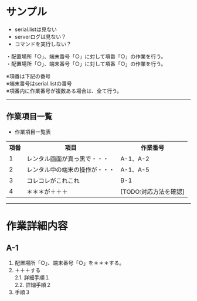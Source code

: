 # サンプル

* serial.listは見ない  
* serverログは見ない？  
* コマンドを実行しない？  

・配置場所「○」、端末番号「○」に対して項番「○」の作業を行う。  
・配置場所「○」、端末番号「○」に対して項番「○」の作業を行う。  

※項番は下記の番号  
※端末番号はserial.listの番号  
※項番内に作業番号が複数ある場合は、全て行う。  

---
## 作業項目一覧

* 作業項目一覧表  
<table>
<tr><th>項番</th><th>項目</th><th>作業番号</th></tr>
<tr><td>1</td><td>レンタル画面が真っ黒で・・・</td><td>A-1、A-2</td></tr>
<tr><td>2</td><td>レンタル中の端末の操作が・・・</td><td>A-1、A-5</td></tr>
<tr><td>3</td><td>コレコレがこれこれ</td><td>B-1</td></tr>
<tr><td>4</td><td>＊＊＊が＋＋＋</td><td>[TODO:対応方法を確認]</td></tr>
</table>

---
# 作業詳細内容

## A-1

1. 配置場所「○」、端末番号「○」を＊＊＊する。  
2. ＋＋＋する  
2.1. 詳細手順１  
2.2. 詳細手順２  
3. 手順３  
